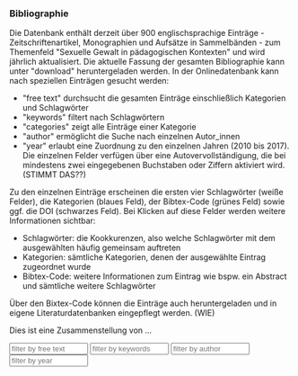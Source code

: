 ### Bibliographie

Die Datenbank enthält derzeit über 900 englischsprachige Einträge - Zeitschriftenartikel, Monographien und Aufsätze in Sammelbänden - zum Themenfeld "Sexuelle Gewalt in pädagogischen Kontexten" und wird jährlich aktualisiert. Die aktuelle Fassung der gesamten Bibliographie kann unter "download" heruntergeladen werden. In der Onlinedatenbank kann nach speziellen Einträgen gesucht werden:

- "free text" durchsucht die gesamten Einträge einschließlich Kategorien und Schlagwörter
- "keywords" filtert nach Schlagwörtern
- "categories" zeigt alle Einträge einer Kategorie
- "author" ermöglicht die Suche nach einzelnen Autor_innen
- "year" erlaubt eine Zuordnung zu den einzelnen Jahren (2010 bis 2017). 
Die einzelnen Felder verfügen über eine Autovervollständigung, die bei mindestens zwei eingegebenen Buchstaben oder Ziffern aktiviert wird. (STIMMT DAS??)

Zu den einzelnen Einträge erscheinen die ersten vier Schlagwörter (weiße Felder), die Kategorien (blaues Feld), der Bibtex-Code (grünes Feld) sowie ggf. die DOI (schwarzes Feld). Bei Klicken auf diese Felder werden weitere Informationen sichtbar:
- Schlagwörter: die Kookkurenzen, also welche Schlagwörter mit dem ausgewählten häufig gemeinsam auftreten
- Kategorien: sämtliche Kategorien, denen der ausgewählte Eintrag zugeordnet wurde
- Bibtex-Code: weitere Informationen zum Eintrag wie bspw. ein Abstract und sämtliche weitere Schlagwörter

Über den Bixtex-Code können die Einträge auch heruntergeladen und in eigene Literaturdatenbanken eingepflegt werden. (WIE)

<p>Dies ist eine Zusammenstellung von ...</p>

<input type="text" class="form-control textfield" style="width:140px;display:inline" onkeyup="filter('freetext');" id="freetext" placeholder="filter by free text" />
<input type="text" class="form-control textfield" style="width:140px;display:inline" onkeyup="filter('keyword');" id="keyword" placeholder="filter by keywords" />
<input type="text" class="form-control textfield" style="width:140px;display:inline" onkeyup="filter('author');" id="author" placeholder="filter by author" />
<input type="text" class="form-control textfield" style="width:140px;display:inline" onkeyup="filter('year');" id="year" placeholder="filter by year" />

<div id="bibliography"></div>
